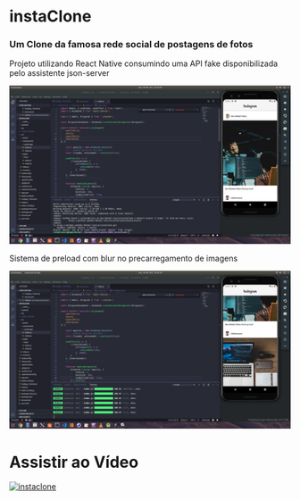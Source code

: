 # instaClone
### Um Clone da famosa rede social de postagens de fotos
Projeto utilizando React Native consumindo uma API fake disponibilizada pelo assistente json-server


![instaclone](https://github.com/Dev-Rafael-Vieira/instaClone/blob/master/instaclone1.png)

Sistema de preload com blur no precarregamento de imagens

![instaclone](https://github.com/Dev-Rafael-Vieira/instaClone/blob/master/instaclone2.png)


# Assistir ao Vídeo

[![instaclone](http://img.youtube.com/vi/RW8-Q38sj44/0.jpg)](http://www.youtube.com/watch?v=RW8-Q38sj44 "instaclone")


